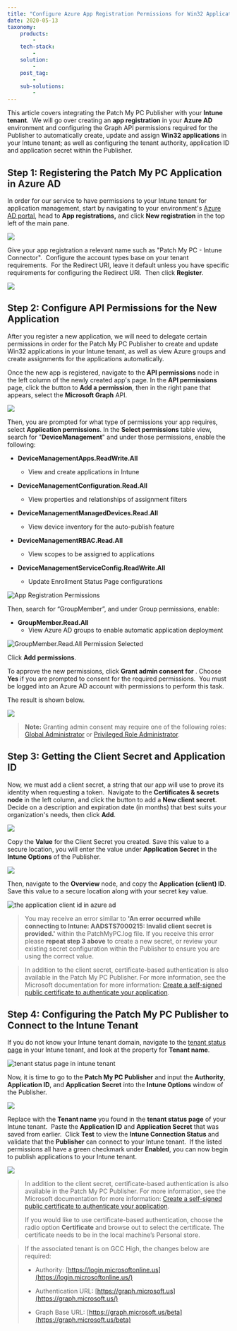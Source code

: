 ```yaml
---
title: "Configure Azure App Registration Permissions for Win32 Applications in Intune"
date: 2020-05-13
taxonomy:
    products:
        - 
    tech-stack:
        - 
    solution:
        - 
    post_tag:
        - 
    sub-solutions:
        - 
---
```


This article covers integrating the Patch My PC Publisher with your **Intune tenant**.  We will go over creating an **app registration** in your **Azure AD** environment and configuring the Graph API permissions required for the Publisher to automatically create, update and assign **Win32 applications** in your Intune tenant; as well as configuring the tenant authority, application ID and application secret within the Publisher.

## Step 1: Registering the Patch My PC Application in Azure AD

In order for our service to have permissions to your Intune tenant for application management, start by navigating to your environment's [Azure AD portal](https://portal.azure.com/#blade/Microsoft_AAD_IAM/ActiveDirectoryMenuBlade/RegisteredApps), head to **App registrations,** and click **New registration** in the top left of the main pane.

![](../../.gitbook/assets/azure-app-registration-12.png)

Give your app registration a relevant name such as "Patch My PC - Intune Connector".  Configure the account types base on your tenant requirements.  For the Redirect URI, leave it default unless you have specific requirements for configuring the Redirect URI.  Then click **Register**.

![](../../.gitbook/assets/azure-app-registration-7.png)

## Step 2: Configure API Permissions for the New Application

After you register a new application, we will need to delegate certain permissions in order for the Patch My PC Publisher to create and update Win32 applications in your Intune tenant, as well as view Azure groups and create assignments for the applications automatically.

Once the new app is registered, navigate to the **API permissions** node in the left column of the newly created app's page. In the **API permissions** page, click the button to **Add a permission**, then in the right pane that appears, select the **Microsoft Graph** API.

![](../../.gitbook/assets/azure-app-registration-11.png)

Then, you are prompted for what type of permissions your app requires, select **Application permissions**. In the **Select permissions** table view, search for "**DeviceManagement**" and under those permissions, enable the following:

- **DeviceManagementApps.ReadWrite.All**
    - View and create applications in Intune

- **DeviceManagementConfiguration.Read.All**
    - View properties and relationships of assignment filters

- **DeviceManagementManagedDevices.Read.All**
    - View device inventory for the auto-publish feature

- **DeviceManagementRBAC.Read.All**
    - View scopes to be assigned to applications

- **DeviceManagementServiceConfig.ReadWrite.All**
    - Update Enrollment Status Page configurations

![App Registration Permissions](images/IntuneAppRegPerms.png)

Then, search for “GroupMember”, and under Group permissions, enable:

- **GroupMember.Read.All**
    - View Azure AD groups to enable automatic application deployment

![GroupMember.Read.All Permission Selected](images/GroupMemberReadAll.png)

Click **Add permissions**.

To approve the new permissions, click **Grant admin consent for** . Choose **Yes** if you are prompted to consent for the required permissions.  You must be logged into an Azure AD account with permissions to perform this task.

The result is shown below.

![](../../.gitbook/assets/azure-app-registration-14.png)

> **Note:** Granting admin consent may require one of the following roles: [Global Administrator](https://docs.microsoft.com/en-us/azure/active-directory/roles/permissions-reference#global-administrator) or [Privileged Role Administrator](https://docs.microsoft.com/en-us/azure/active-directory/roles/permissions-reference#privileged-role-administrator).

## Step 3: Getting the Client Secret and Application ID

Now, we must add a client secret, a string that our app will use to prove its identity when requesting a token.  Navigate to the **Certificates & secrets node** in the left column, and click the button to add a **New client secret**. Decide on a description and expiration date (in months) that best suits your organization's needs, then click **Add**.

![](../../.gitbook/assets/azure-app-registration-10.png)

Copy the **Value** for the Client Secret you created. Save this value to a secure location, you will enter the value under **Application Secret** in the **Intune Options** of the Publisher.

![](../../.gitbook/assets/azure-app-registration-6.png)

Then, navigate to the **Overview** node, and copy the **Application (client) ID**.  Save this value to a secure location along with your secret key value.

![the application client id in azure ad](images/application-client-id.png)

> You may receive an error similar to **'An error occurred while connecting to Intune: AADSTS7000215: Invalid client secret is provided.'** within the PatchMyPC.log file. If you receive this error please **repeat step 3 above** to create a new secret, or review your existing secret configuration within the Publisher to ensure you are using the correct value.

> In addition to the client secret, certificate-based authentication is also available in the Patch My PC Publisher. For more information, see the Microsoft documentation for more information: [Create a self-signed public certificate to authenticate your application](https://docs.microsoft.com/en-us/azure/active-directory/develop/howto-create-self-signed-certificate).

## Step 4: Configuring the Patch My PC Publisher to Connect to the Intune Tenant

If you do not know your Intune tenant domain, navigate to the [tenant status page](https://devicemanagement.microsoft.com/#blade/Microsoft_Intune_DeviceSettings/TenantAdminMenu/tenantStatus) in your Intune tenant, and look at the property for **Tenant name**.

![tenant status page in intune tenant](images/tenant-status.png)

Now, it is time to go to the **Patch My PC Publisher** and input the **Authority**, **Application ID**, and **Application Secret** into the **Intune Options** window of the Publisher.

![](../../.gitbook/assets/azure-app-registration-16.png)

Replace with the **Tenant name** you found in the **tenant status page** of your Intune tenant.  Paste the **Application ID** and **Application Secret** that was saved from earlier.  Click **Test** to view the **Intune Connection Status** and validate that the **Publisher** can connect to your Intune tenant.  If the listed permissions all have a green checkmark under **Enabled**, you can now begin to publish applications to your Intune tenant.

![](../../.gitbook/assets/azure-app-registration-15.png)

> In addition to the client secret, certificate-based authentication is also available in the Patch My PC Publisher. For more information, see the Microsoft documentation for more information: [Create a self-signed public certificate to authenticate your application](https://docs.microsoft.com/en-us/azure/active-directory/develop/howto-create-self-signed-certificate).
> 
> If you would like to use certificate-based authentication, choose the radio option **Certificate** and browse out to select the certificate. The certificate needs to be in the local machine’s Personal store.

> If the associated tenant is on GCC High, the changes below are required:
> 
> - Authority: [https://login.microsoftonline.us](https://login.microsoftonline.us/)
> 
> - Authentication URL: [https://graph.microsoft.us](https://graph.microsoft.us/)
> 
> - Graph Base URL: [https://graph.microsoft.us/beta](https://graph.microsoft.us/beta)
